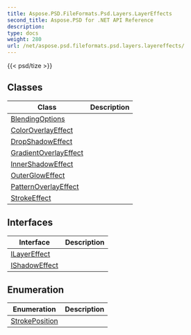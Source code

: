 ```yaml
---
title: Aspose.PSD.FileFormats.Psd.Layers.LayerEffects
second_title: Aspose.PSD for .NET API Reference
description: 
type: docs
weight: 280
url: /net/aspose.psd.fileformats.psd.layers.layereffects/
---
```

{{< psd/tize >}}


## Classes

| Class | Description |
| --- | --- |
| [BlendingOptions](./blendingoptions/) |  |
| [ColorOverlayEffect](./coloroverlayeffect/) |  |
| [DropShadowEffect](./dropshadoweffect/) |  |
| [GradientOverlayEffect](./gradientoverlayeffect/) |  |
| [InnerShadowEffect](./innershadoweffect/) |  |
| [OuterGlowEffect](./outergloweffect/) |  |
| [PatternOverlayEffect](./patternoverlayeffect/) |  |
| [StrokeEffect](./strokeeffect/) |  |
## Interfaces

| Interface | Description |
| --- | --- |
| [ILayerEffect](./ilayereffect/) |  |
| [IShadowEffect](./ishadoweffect/) |  |
## Enumeration

| Enumeration | Description |
| --- | --- |
| [StrokePosition](./strokeposition/) |  |


